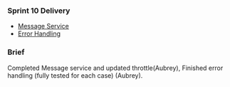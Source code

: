 
### Sprint 10 Delivery

* [Message Service](https://github.com/liveprojects-julien/pi_scalextric_spwa_message_service_throttle)
* [Error Handling](https://github.com/liveprojects-julien/pi_scalextric_spwa_error_handling)

### Brief 
Completed Message service and updated throttle(Aubrey), 
Finished error handling (fully tested for each case) (Aubrey).

